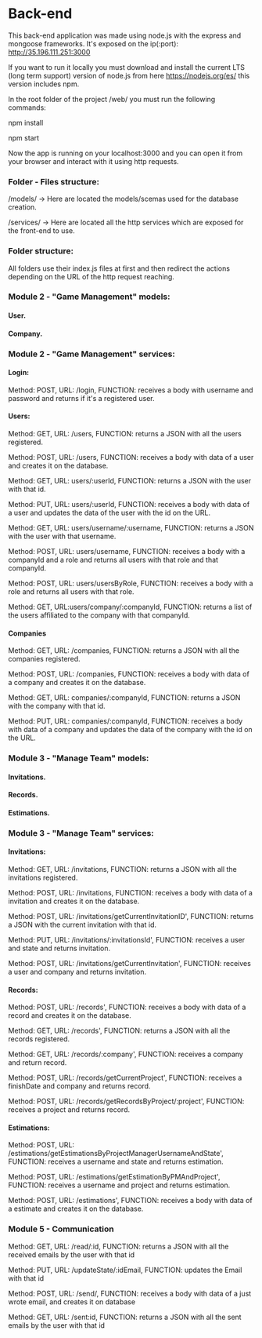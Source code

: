 # Back-end

This back-end application was made using node.js with the express and mongoose frameworks. It's exposed on the ip(:port): http://35.196.111.251:3000

If you want to run it locally you must download and install the current LTS (long term support) version of node.js from here https://nodejs.org/es/ this version includes npm.

In the root folder of the project /web/ you must run the following commands:

npm install

npm start

Now the app is running on your localhost:3000 and you can open it from your browser and interact with it using http requests.

### Folder - Files structure:

/models/ -> Here are located the models/scemas used for the database creation.

/services/ -> Here are located all the http services which are exposed for the front-end to use.

### Folder structure:

All folders use their index.js files at first and then redirect the actions depending on the URL of the http request reaching.

### Module 2 - "Game Management" models:

#### User.

#### Company.

### Module 2 - "Game Management" services:

#### Login:

Method: POST, URL: /login, FUNCTION: receives a body with username and password and returns if it's a registered user.

#### Users:

Method: GET, URL: /users, FUNCTION: returns a JSON with all the users registered.

Method: POST, URL: /users, FUNCTION: receives a body with data of a user and creates it on the database.

Method: GET, URL: users/:userId, FUNCTION: returns a JSON with the user with that id.

Method: PUT, URL: users/:userId, FUNCTION: receives a body with data of a user and updates the data of the user with the id on the URL.

Method: GET, URL: users/username/:username, FUNCTION: returns a JSON with the user with that username.

Method: POST, URL: users/username, FUNCTION: receives a body with a companyId and a role and returns all users with that role and that companyId.

Method: POST, URL: users/usersByRole, FUNCTION: receives a body with a role and returns all users with that role.

Method: GET, URL:users/company/:companyId, FUNCTION: returns a list of the users affiliated to the company with that companyId.

#### Companies

Method: GET, URL: /companies, FUNCTION: returns a JSON with all the companies registered.

Method: POST, URL: /companies, FUNCTION: receives a body with data of a company and creates it on the database.

Method: GET, URL: companies/:companyId, FUNCTION: returns a JSON with the company with that id.

Method: PUT, URL: companies/:companyId, FUNCTION: receives a body with data of a company and updates the data of the company with the id on the URL.

### Module 3 - "Manage Team" models:

#### Invitations.

#### Records.

#### Estimations.

### Module 3 - "Manage Team" services:

#### Invitations:

Method: GET, URL: /invitations, FUNCTION: returns a JSON with all the invitations registered.

Method: POST, URL: /invitations, FUNCTION: receives a body with data of a invitation and creates it on the database.

Method: POST, URL: /invitations/getCurrentInvitationID', FUNCTION: returns a JSON with the current invitation with that id.

Method: PUT, URL: /invitations/:invitationsId', FUNCTION: receives a user and state and returns invitation.

Method: POST, URL: /invitations/getCurrentInvitation', FUNCTION: receives a user and company and returns invitation.

#### Records:

Method: POST, URL: /records', FUNCTION: receives a body with data of a record and creates it on the database.

Method: GET, URL: /records', FUNCTION: returns a JSON with all the records registered.

Method: GET, URL: /records/:company', FUNCTION: receives a company and return record.

Method: POST, URL: /records/getCurrentProject', FUNCTION: receives a finishDate and company and returns record.

Method: POST, URL: /records/getRecordsByProject/:project', FUNCTION: receives a project and returns record.

#### Estimations:

Method: POST, URL: /estimations/getEstimationsByProjectManagerUsernameAndState', FUNCTION: receives a username and state and returns estimation.

Method: POST, URL: /estimations/getEstimationByPMAndProject', FUNCTION: receives a username and project and returns estimation.

Method: POST, URL: /estimations', FUNCTION: receives a body with data of a estimate and creates it on the database.

### Module 5 - Communication

Method: GET, URL: /read/:id, FUNCTION: returns a JSON with all the received emails by the user with that id

Method: PUT, URL: /updateState/:idEmail, FUNCTION: updates the Email with that id

Method: POST, URL: /send/, FUNCTION: receives a body with data of a just wrote email, and creates it on database

Method: GET, URL: /sent:id, FUNCTION: returns a JSON with all the sent emails by the user with that id
